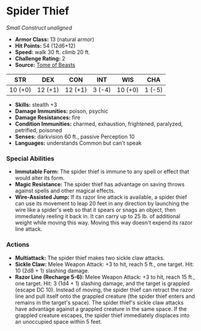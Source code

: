 # Spider Thief

*Small* *Construct* *unaligned*

- **Armor Class:** 13 (natural armor)
- **Hit Points:** 54 (12d6+12)
- **Speed:** walk 30 ft. climb 20 ft.
- **Challenge Rating:** 2
- **Source:** [Tome of Beasts](https://koboldpress.com/kpstore/product/tome-of-beasts-for-5th-edition-print/)

| STR | DEX | CON | INT | WIS | CHA |
| --- | --- | --- | --- | --- | --- |
| 10 (+0) | 12 (+1) | 12 (+1) | 3 (-4) | 10 (+0) | 1 (-5) |

- **Skills:** stealth +3
- **Damage Immunities:** poison, psychic
- **Damage Resistances:** fire
- **Condition Immunities:** charmed, exhaustion, frightened, paralyzed, petrified, poisoned
- **Senses:** darkvision 60 ft., passive Perception 10
- **Languages:** understands Common but can't speak
### Special Abilities
- **Immutable Form:** The spider thief is immune to any spell or effect that would alter its form.
- **Magic Resistance:** The spider thief has advantage on saving throws against spells and other magical effects.
- **Wire-Assisted Jump:** If its razor line attack is available, a spider thief can use its movement to leap 20 feet in any direction by launching the wire like a spider's web so that it spears or snags an object, then immediately reeling it back in. It can carry up to 25 lb. of additional weight while moving this way. Moving this way doesn't expend its razor line attack.
### Actions
- **Multiattack:** The spider thief makes two sickle claw attacks.
- **Sickle Claw:** Melee Weapon Attack: +3 to hit, reach 5 ft., one target. Hit: 10 (2d8 + 1) slashing damage.
- **Razor Line (Recharge 5-6):** Melee Weapon Attack: +3 to hit, reach 15 ft., one target. Hit: 3 (1d4 + 1) slashing damage, and the target is grappled (escape DC 10). Instead of moving, the spider thief can retract the razor line and pull itself onto the grappled creature (the spider thief enters and remains in the target's space). The spider thief's sickle claw attacks have advantage against a grappled creature in the same space. If the grappled creature escapes, the spider thief immediately displaces into an unoccupied space within 5 feet.
